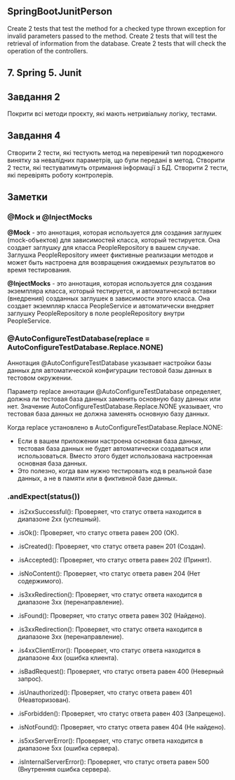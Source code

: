 ## SpringBootJunitPerson
Create 2 tests that test the method for a checked type thrown exception for invalid parameters passed to the method. Create 2 tests that will test the retrieval of information from the database. Create 2 tests that will check the operation of the controllers.

## 7. Spring 5. Junit

## Завдання 2

Покрити всі методи проєкту, які мають нетривіальну логіку, тестами.

## Завдання 4

Створити 2 тести, які тестують метод на перевірений тип породженого винятку за невалідних параметрів, що були передані в метод. Створити 2 тести, які тестуватимуть отримання інформації з БД. Створити 2 тести, які перевірять роботу контролерів.

## Заметки

### @Mock и @InjectMocks

**@Mock** - это аннотация, которая используется для создания заглушек (mock-объектов) для зависимостей класса, который тестируется. Она создает заглушку для класса PeopleRepository в вашем случае. Заглушка PeopleRepository имеет фиктивные реализации методов и может быть настроена для возвращения ожидаемых результатов во время тестирования.

**@InjectMocks** - это аннотация, которая используется для создания экземпляра класса, который тестируется, и автоматической вставки (внедрения) созданных заглушек в зависимости этого класса. Она создает экземпляр класса PeopleService и автоматически внедряет заглушку PeopleRepository в поле peopleRepository внутри PeopleService.

### @AutoConfigureTestDatabase(replace = AutoConfigureTestDatabase.Replace.NONE)

Аннотация @AutoConfigureTestDatabase указывает настройки базы данных для автоматической конфигурации тестовой базы данных в тестовом окружении.

Параметр replace аннотации @AutoConfigureTestDatabase определяет, должна ли тестовая база данных заменить основную базу данных или нет. Значение AutoConfigureTestDatabase.Replace.NONE указывает, что тестовая база данных не должна заменять основную базу данных.

Когда replace установлено в AutoConfigureTestDatabase.Replace.NONE:

- Если в вашем приложении настроена основная база данных, тестовая база данных не будет автоматически создаваться или использоваться. Вместо этого будет использована настроенная основная база данных.
- Это полезно, когда вам нужно тестировать код в реальной базе данных, а не в памяти или в фиктивной базе данных.

### .andExpect(status())

- .is2xxSuccessful(): Проверяет, что статус ответа находится в диапазоне 2xx (успешный).

- .isOk(): Проверяет, что статус ответа равен 200 (ОК).

- .isCreated(): Проверяет, что статус ответа равен 201 (Создан).

- .isAccepted(): Проверяет, что статус ответа равен 202 (Принят).

- .isNoContent(): Проверяет, что статус ответа равен 204 (Нет содержимого).

- .is3xxRedirection(): Проверяет, что статус ответа находится в диапазоне 3xx (перенаправление).

- .isFound(): Проверяет, что статус ответа равен 302 (Найдено).

- .is3xxRedirection(): Проверяет, что статус ответа находится в диапазоне 3xx (перенаправление).

- .is4xxClientError(): Проверяет, что статус ответа находится в диапазоне 4xx (ошибка клиента).

- .isBadRequest(): Проверяет, что статус ответа равен 400 (Неверный запрос).

- .isUnauthorized(): Проверяет, что статус ответа равен 401 (Неавторизован).

- .isForbidden(): Проверяет, что статус ответа равен 403 (Запрещено).

- .isNotFound(): Проверяет, что статус ответа равен 404 (Не найдено).

- .is5xxServerError(): Проверяет, что статус ответа находится в диапазоне 5xx (ошибка сервера).

- .isInternalServerError(): Проверяет, что статус ответа равен 500 (Внутренняя ошибка сервера).

